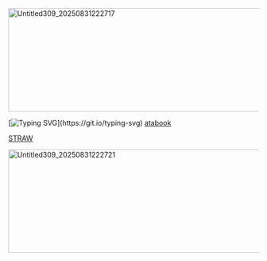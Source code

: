 <img width="735" height="208" alt="Untitled309_20250831222717" src="https://github.com/user-attachments/assets/78decbcd-e24d-4aa3-acd0-cd55e72a15ba" />

[![Typing SVG](https://readme-typing-svg.demolab.com?font=Georgia&pause=1000&color=2A2D2E85&width=435&lines=Is+that%3F+;......;Hey+booker.;.....;Hey.+Paul.;Why+are+you+here%3F+;It+won.;Oh.;Mine+won+too.;....;Do+you;Regret+it%3F+;...;I+do.;Do+you%3F+;I....;I+don't+know...;I+guess...)](https://git.io/typing-svg)   [atabook](https://campsleepinh.atabook.org/) 


 [STRAW  ](https://txltlozey.straw.page/) 


 





<img width="735" height="208" alt="Untitled309_20250831222721" src="https://github.com/user-attachments/assets/2b26a00b-1d76-4077-8444-e827bcf80417" />
